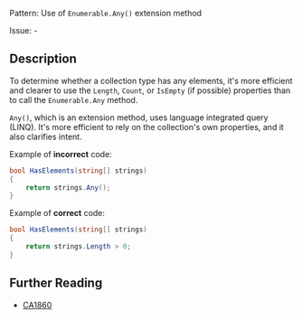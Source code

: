Pattern: Use of `Enumerable.Any()` extension method

Issue: -

## Description

To determine whether a collection type has any elements, it's more efficient and clearer to use the `Length`, `Count`, or `IsEmpty` (if possible) properties than to call the `Enumerable.Any` method.

`Any()`, which is an extension method, uses language integrated query (LINQ). It's more efficient to rely on the collection's own properties, and it also clarifies intent.

Example of **incorrect** code:

```cs
bool HasElements(string[] strings)
{
    return strings.Any();
}
```

Example of **correct** code:

```cs
bool HasElements(string[] strings)
{
    return strings.Length > 0;
}
```

## Further Reading

* [CA1860](https://learn.microsoft.com/en-us/dotnet/fundamentals/code-analysis/quality-rules/ca1860)
